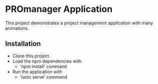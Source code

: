 # PROmanager Application
This project demonstrates a project management application with many animations.

## Installation

- Clone this project.
- Load the npm dependencies with 
  - 'npm install' command
- Run the application with
  - 'ionic serve' command 

    